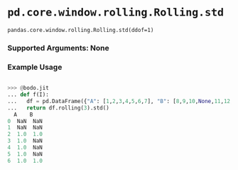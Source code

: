# `pd.core.window.rolling.Rolling.std`

`pandas.core.window.rolling.Rolling.std(ddof=1)`

### Supported Arguments: None

### Example Usage

```py

>>> @bodo.jit
... def f(I):
...   df = pd.DataFrame({"A": [1,2,3,4,5,6,7], "B": [8,9,10,None,11,12,13]})
...   return df.rolling(3).std()
  A    B
0  NaN  NaN
1  NaN  NaN
2  1.0  1.0
3  1.0  NaN
4  1.0  NaN
5  1.0  NaN
6  1.0  1.0
```
